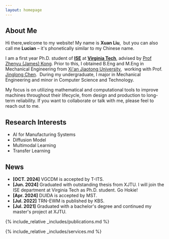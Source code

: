```yaml
---
layout: homepage
---
```


## About Me

Hi there,welcome to my website! My name is <strong>Xuan Liu</strong>,&nbsp;
but you can also call me <strong>Lucian</strong> – it's phonetically similar to my Chinese name.

I am a first year Ph.D. student of <strong>[ISE](https://www.ise.vt.edu/)</strong> at <strong>[Virginia Tech](https://www.vt.edu/)</strong>, advised by [Prof Zhenyu (James) Kong](https://www.ise.vt.edu/people/faculty/kong.html). Prior to this, I obtained B.Eng and M.Eng in Mechanical Engineering from 
[Xi'an Jiaotong University](http://en.xjtu.edu.cn/),&nbsp; working with Prof. [Jinglong Chen](https://scholar.google.com/citations?user=wEGyDvkAAAAJ).&nbsp; During my undergraduate, I major in Mechanical Engineering and minor in Computer Science and Technology.

My focus is on utilizing mathematical and computational tools to improve machines throughout their lifecycle, from design and production to long-term reliability. If you want to collaborate or talk with me, please feel to reach out to me.


## Research Interests

- AI for Manufacturing Systems
- Diffusion Model 
- Multimodal Learning
- Transfer Learning

## News
- **[OCT. 2024]** VGCDM is accepted by T-ITS.
- **[Jun. 2024]** Graduated with outstanding thesis from XJTU. I will join the ISE department at Virginia Tech as Ph.D. student. Go Hokie!
- **[Apr. 2024]** DUIDA is accepted by MST.
- **[Jul. 2022]** TRN-EWM is published by KBS.
- **[Jul. 2021]** Graduated with a bachelor's degree and continued my master's project at XJTU.

{% include_relative _includes/publications.md %}

{% include_relative _includes/services.md %}


